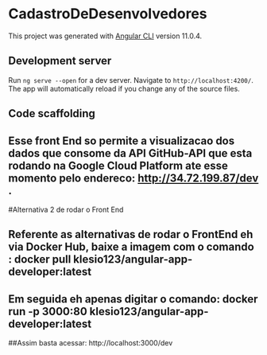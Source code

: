 # CadastroDeDesenvolvedores

This project was generated with [Angular CLI](https://github.com/angular/angular-cli) version 11.0.4.

## Development server

Run `ng serve --open` for a dev server. Navigate to `http://localhost:4200/`. The app will automatically reload if you change any of the source files.

## Code scaffolding

## Esse front End so permite a visualizacao dos dados que consome da API GitHub-API que esta rodando na Google Cloud Platform ate esse momento pelo endereco: http://34.72.199.87/dev . 

#Alternativa 2 de rodar o Front End

## Referente as alternativas de rodar o FrontEnd eh via Docker Hub, baixe a imagem com o comando : docker pull klesio123/angular-app-developer:latest

## Em seguida eh apenas digitar o comando: docker run -p 3000:80 klesio123/angular-app-developer:latest

##Assim basta acessar: http://localhost:3000/dev




